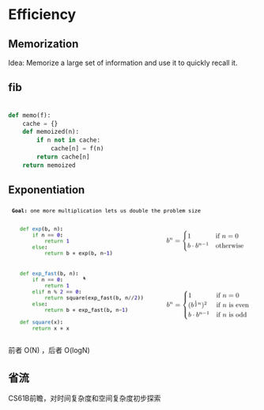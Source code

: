 # Efficiency

## Memorization

Idea: Memorize a large set of information and use it to quickly recall it.
## fib
```python

def memo(f):
    cache = {}
    def memoized(n):
        if n not in cache:
            cache[n] = f(n)
        return cache[n]
    return memoized
```

## Exponentiation
![alt text](image.png)

前者 O(N) ，后者 O(logN)

## 省流
CS61B前瞻，对时间复杂度和空间复杂度初步探索



